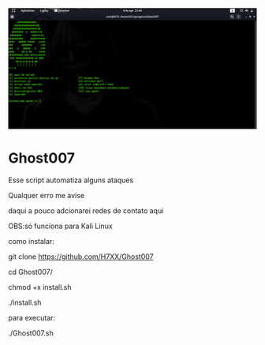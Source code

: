 <img src="https://github.com/H7XX/Ghost007/raw/master/ghostimagem.png" alt="banner" style="max-width:100%;">

# Ghost007
                                                                                                                
Esse script automatiza alguns ataques
 
Qualquer erro me avise 
 
daqui a pouco adcionarei redes de contato aqui
 
OBS:só funciona para Kali Linux
 
como instalar:
 
git clone https://github.com/H7XX/Ghost007 
 
cd Ghost007/
 
chmod +x install.sh
 
./install.sh
 
para executar:
 
./Ghost007.sh
